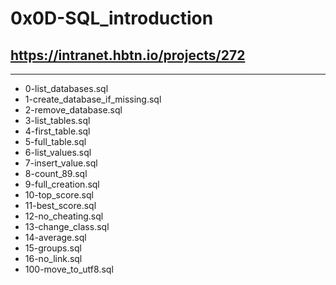 # 0x0D-SQL_introduction
## https://intranet.hbtn.io/projects/272
---
- 0-list_databases.sql
- 1-create_database_if_missing.sql
- 2-remove_database.sql
- 3-list_tables.sql
- 4-first_table.sql
- 5-full_table.sql
- 6-list_values.sql
- 7-insert_value.sql
- 8-count_89.sql
- 9-full_creation.sql
- 10-top_score.sql
- 11-best_score.sql
- 12-no_cheating.sql
- 13-change_class.sql
- 14-average.sql
- 15-groups.sql
- 16-no_link.sql
- 100-move_to_utf8.sql
